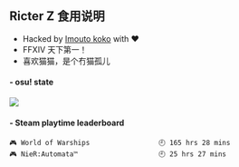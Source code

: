 ## Ricter Z 食用说明
- Hacked by [Imouto koko](https://osu.ppy.sh/users/7679162) with ❤️
- FFXIV 天下第一！
- 喜欢猫猫，是个冇猫孤儿

#### - osu! state
![](http://97.64.19.89:8080/api/v1/stat/4448675)

<!-- steam-box start -->
#### - Steam playtime leaderboard
```text
🎮 World of Warships                 🕘 165 hrs 28 mins
🎮 NieR:Automata™                    🕘 25 hrs 27 mins
```
<!-- Powered by https://github.com/YouEclipse/steam-box . -->
<!-- steam-box end -->
